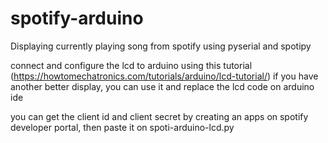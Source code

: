 # spotify-arduino
Displaying currently playing song from spotify using pyserial and spotipy

connect and configure the lcd to arduino using this tutorial (https://howtomechatronics.com/tutorials/arduino/lcd-tutorial/)
if you have another better display, you can use it and replace the lcd code on arduino ide

you can get the client id and client secret by creating an apps on spotify developer portal, then paste it on spoti-arduino-lcd.py
